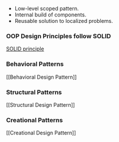 
- Low-level scoped pattern.
- Internal build of components.
- Reusable solution to localized problems.

### OOP Design Principles follow SOLID

[SOLID principle](SOLID%20principle.md)

### Behavioral Patterns

[[Behavioral Design Pattern]]

### Structural Patterns

[[Structural Design Pattern]]

### Creational Patterns

[[Creational Design Pattern]]

